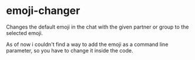 # emoji-changer
Changes the default emoji in the chat with the given partner or group to the selected emoji.

As of now i couldn't find a way to add the emoji as a command line parameter, so you have to change it inside the code.
